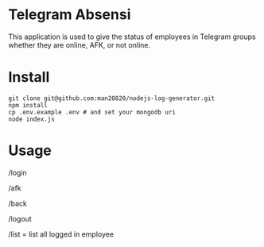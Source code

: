 # Telegram Absensi

This application is used to give the status of employees in Telegram groups whether they are online, AFK, or not online.

# Install

```
git clone git@github.com:man20820/nodejs-log-generator.git
npm install
cp .env.example .env # and set your mongodb uri
node index.js
```

# Usage

/login

/afk <reason>

/back

/logout

/list = list all logged in employee

